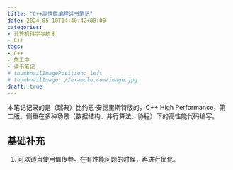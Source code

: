 ```yaml
---
title: "C++高性能编程读书笔记"
date: 2024-05-10T14:40:42+08:00
categories:
- 计算机科学与技术
- C++
tags:
- C++
- 施工中
- 读书笔记
# thumbnailImagePosition: left
# thumbnailImage: //example.com/image.jpg
draft: true
---
```

本笔记记录的是（瑞典）比约恩·安德里斯特版的，C++ High Performance，第二版。侧重在多种场景（数据结构、并行算法、协程）下的高性能代码编写。
<!--more-->

## 基础补充
1. 可以适当使用值传参。在有性能问题的时候，再进行优化。
    ```cpp
    
    ```
